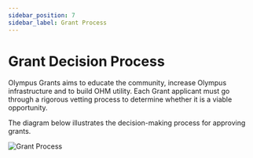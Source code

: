 ```yaml
---
sidebar_position: 7
sidebar_label: Grant Process
---
```


# Grant Decision Process

Olympus Grants aims to educate the community, increase Olympus infrastructure and to build OHM utility. Each Grant applicant must go through a rigorous vetting process to determine whether it is a viable opportunity.

The diagram below illustrates the decision-making process for approving grants.

![Grant Process](/gitbook/assets/grant-process.svg)
